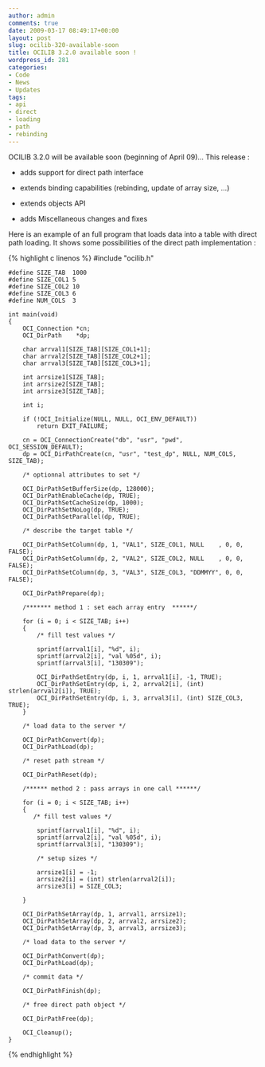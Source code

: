 ```yaml
---
author: admin
comments: true
date: 2009-03-17 08:49:17+00:00
layout: post
slug: ocilib-320-available-soon
title: OCILIB 3.2.0 available soon !
wordpress_id: 281
categories:
- Code
- News
- Updates
tags:
- api
- direct
- loading
- path
- rebinding
---
```


OCILIB 3.2.0 will be available soon (beginning of April 09)... This release : 




  * adds support  for direct path interface


  * extends binding capabilities (rebinding, update of array size, ...)


  * extends objects API


  * adds Miscellaneous  changes and fixes



Here is an example of an full program that loads data into a table with direct path loading. 
It shows some possibilities of the direct path implementation :


    
{% highlight c linenos %} 
    #include "ocilib.h"
    
    #define SIZE_TAB  1000
    #define SIZE_COL1 5
    #define SIZE_COL2 10
    #define SIZE_COL3 6
    #define NUM_COLS  3
    
    int main(void)
    {
        OCI_Connection *cn;
        OCI_DirPath    *dp;
    
        char arrval1[SIZE_TAB][SIZE_COL1+1];
        char arrval2[SIZE_TAB][SIZE_COL2+1];
        char arrval3[SIZE_TAB][SIZE_COL3+1];
    
        int arrsize1[SIZE_TAB];
        int arrsize2[SIZE_TAB];
        int arrsize3[SIZE_TAB];
    
        int i;
    
        if (!OCI_Initialize(NULL, NULL, OCI_ENV_DEFAULT))
            return EXIT_FAILURE;
    
        cn = OCI_ConnectionCreate("db", "usr", "pwd", OCI_SESSION_DEFAULT);
        dp = OCI_DirPathCreate(cn, "usr", "test_dp", NULL, NUM_COLS, SIZE_TAB);
    
        /* optionnal attributes to set */
    
        OCI_DirPathSetBufferSize(dp, 128000);
        OCI_DirPathEnableCache(dp, TRUE);
        OCI_DirPathSetCacheSize(dp, 1000);
        OCI_DirPathSetNoLog(dp, TRUE);
        OCI_DirPathSetParallel(dp, TRUE);
    
        /* describe the target table */
    
        OCI_DirPathSetColumn(dp, 1, "VAL1", SIZE_COL1, NULL    , 0, 0, FALSE);
        OCI_DirPathSetColumn(dp, 2, "VAL2", SIZE_COL2, NULL    , 0, 0, FALSE);
        OCI_DirPathSetColumn(dp, 3, "VAL3", SIZE_COL3, "DDMMYY", 0, 0, FALSE);
    
        OCI_DirPathPrepare(dp);
    
        /******* method 1 : set each array entry  ******/
    
        for (i = 0; i < SIZE_TAB; i++)
        {
            /* fill test values */
    
            sprintf(arrval1[i], "%d", i);
            sprintf(arrval2[i], "val %05d", i);
            sprintf(arrval3[i], "130309");
    
            OCI_DirPathSetEntry(dp, i, 1, arrval1[i], -1, TRUE);
            OCI_DirPathSetEntry(dp, i, 2, arrval2[i], (int) strlen(arrval2[i]), TRUE);
            OCI_DirPathSetEntry(dp, i, 3, arrval3[i], (int) SIZE_COL3, TRUE);
        }
    
        /* load data to the server */
    
        OCI_DirPathConvert(dp);
        OCI_DirPathLoad(dp);
    
        /* reset path stream */
    
        OCI_DirPathReset(dp);
    
        /****** method 2 : pass arrays in one call ******/
    
        for (i = 0; i < SIZE_TAB; i++)
        {
           /* fill test values */
    
            sprintf(arrval1[i], "%d", i);
            sprintf(arrval2[i], "val %05d", i);
            sprintf(arrval3[i], "130309");
    
            /* setup sizes */
    
            arrsize1[i] = -1;
            arrsize2[i] = (int) strlen(arrval2[i]);
            arrsize3[i] = SIZE_COL3;
    
        }
    
        OCI_DirPathSetArray(dp, 1, arrval1, arrsize1);
        OCI_DirPathSetArray(dp, 2, arrval2, arrsize2);
        OCI_DirPathSetArray(dp, 3, arrval3, arrsize3);
    
        /* load data to the server */
    
        OCI_DirPathConvert(dp);
        OCI_DirPathLoad(dp);
    
        /* commit data */
    
        OCI_DirPathFinish(dp);
    
        /* free direct path object */
    
        OCI_DirPathFree(dp);
    
        OCI_Cleanup();
    }
{% endhighlight %}     
    



